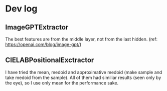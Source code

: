 # Dev log

## ImageGPTExtractor

The best features are from the middle layer, not from the last hidden. (ref: https://openai.com/blog/image-gpt/)

## CIELABPositionalExctractor

I have tried the mean, medoid and approximative medoid (make sample and take medoid from the sample).
All of them had similiar results (seen only by the eye), so I use only mean for the performance sake.

